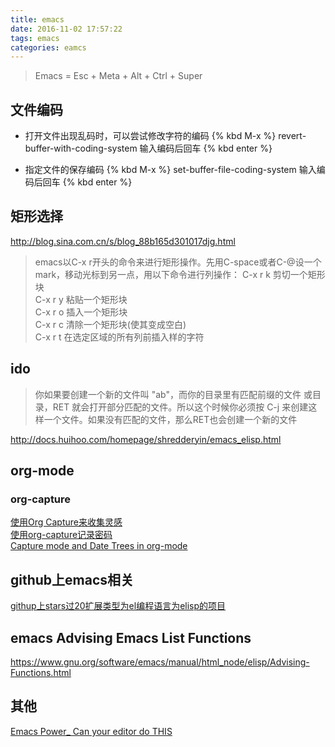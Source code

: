```yaml
---
title: emacs
date: 2016-11-02 17:57:22
tags: emacs
categories: eamcs
---
```


>Emacs = Esc + Meta + Alt + Ctrl + Super

<!-- more -->


## 文件编码

- 打开文件出现乱码时，可以尝试修改字符的编码
{% kbd M-x %} revert-buffer-with-coding-system 输入编码后回车 {% kbd enter %}

- 指定文件的保存编码
{% kbd M-x %} set-buffer-file-coding-system 输入编码后回车 {% kbd enter %}

## 矩形选择

http://blog.sina.com.cn/s/blog_88b165d301017djg.html

>emacs以C-x r开头的命令来进行矩形操作。先用C-space或者C-@设一个mark，移动光标到另一点，用以下命令进行列操作：
>C-x r k 剪切一个矩形块  
>C-x r y 粘贴一个矩形块  
>C-x r o 插入一个矩形块  
>C-x r c 清除一个矩形块(使其变成空白)  
>C-x r t 在选定区域的所有列前插入样的字符

## ido

>你如果要创建一个新的文件叫 "ab"，而你的目录里有匹配前缀的文件 或目录，RET 就会打开部分匹配的文件。所以这个时候你必须按 C-j 来创建这 样一个文件。如果没有匹配的文件，那么RET也会创建一个新的文件

http://docs.huihoo.com/homepage/shredderyin/emacs_elisp.html

## org-mode

### org-capture

[使用Org Capture来收集灵感](http://www.jianshu.com/p/d308e17a48d1)  
[使用org-capture记录密码](http://alpha-blog.wanglianghome.org/2010/08/20/append-table-row-with-org-capture/)  
[Capture mode and Date Trees in org-mode](http://members.optusnet.com.au/~charles57/GTD/datetree.html)  

## github上emacs相关

[githup上stars过20扩展类型为el编程语言为elisp的项目](https://github.com/search?p=1&q=stars:%3E20+extension:el+language:elisp&ref=searchresults&type=Repositories)

## emacs Advising Emacs List Functions

https://www.gnu.org/software/emacs/manual/html_node/elisp/Advising-Functions.html

## 其他

[Emacs Power_ Can your editor do THIS](http://v.youku.com/v_show/id_XMjA4Mzg2MjAw.html)


